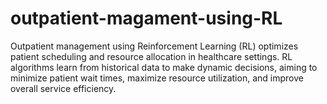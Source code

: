 # outpatient-magament-using-RL
Outpatient management using Reinforcement Learning (RL) optimizes patient scheduling and resource allocation in healthcare settings. RL algorithms learn from historical data to make dynamic decisions, aiming to minimize patient wait times, maximize resource utilization, and improve overall service efficiency. 
